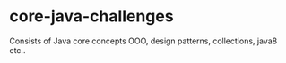 # core-java-challenges
Consists of Java core concepts OOO, design patterns, collections, java8 etc..
